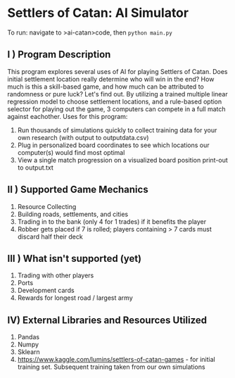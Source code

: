 # Settlers of Catan: AI Simulator
To run: navigate to >ai-catan>code, then `python main.py` 
## I ) Program Description
This program explores several uses of AI for playing Settlers of Catan. Does initial settlement location really determine who will win in the end? How much is this a skill-based game, and how much can be attributed to randomness or pure luck? Let's find out.
By utilizing a trained multiple linear regression model to choose settlement locations, and a rule-based option selector for playing out the game, 3 computers can compete in a full match against eachother. Uses for this program:
  1. Run thousands of simulations quickly to collect training data for your own research (with output to outputdata.csv)
  2. Plug in personalized board coordinates to see which locations our computer(s) would find most optimal
  3. View a single match progression on a  visualized board position print-out to output.txt

## II ) Supported Game Mechanics
  1. Resource Collecting
  2. Building roads, settlements, and cities
  3. Trading in to the bank (only 4 for 1 trades) if it benefits the player
  4. Robber gets placed if 7 is rolled; players containing > 7 cards must discard half their deck

## III ) What isn't supported (yet)
  1. Trading with other players
  2. Ports
  3. Development cards
  4. Rewards for longest road / largest army

## IV) External Libraries and Resources Utilized
  1. Pandas
  2. Numpy
  3. Sklearn
  4. https://www.kaggle.com/lumins/settlers-of-catan-games - for initial training set. Subsequent training taken from our own simulations